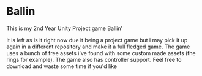 # Ballin

This is my 2nd Year Unity Project game Ballin'

It is left as is it right now due it being a project game but i may pick it up again in a different repository and make it a full fledged game.
The game uses a bunch of free assets i've found with some custom made assets (the rings for example).
The game also has controller support. Feel free to download and waste some time if you'd like
